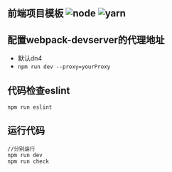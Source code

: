## 前端项目模板 ![node](https://img.shields.io/badge/node-require-yellow.svg) ![yarn](https://img.shields.io/badge/yarn-require-yellow.svg)

## 配置webpack-devserver的代理地址
- 默认dn4
- `npm run dev --proxy=yourProxy`

## 代码检查eslint
```
npm run eslint
```

## 运行代码
```
//分别运行
npm run dev
npm run check
```